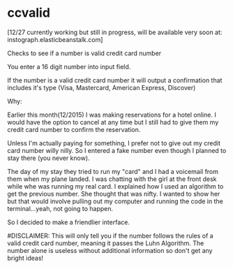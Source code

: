 # ccvalid
[12/27 currently working but still in progress, will be available very soon at: instograph.elasticbeanstalk.com]

Checks to see if a number is valid credit card number

You enter a 16 digit number into input field.

If the number is a valid credit card number it will output a confirmation that includes it's type (Visa, Mastercard, American Express, Discover)

Why:

Earlier this month(12/2015) I was making reservations for a hotel online. I would have the option to cancel at any time but I still had to give them my credit card number to confirm the reservation.

Unless I'm actually paying for something, I prefer not to give out my credit card number willy nilly. So I entered a fake number even though I planned to stay there (you never know).

The day of my stay they tried to run my "card" and I had a voicemail from them when my plane landed. I was chatting with the girl at the front desk while whe was running my real card. I explained how I used an algorithm to get the previous number. She thought that was nifty. I wanted to show her but that would involve pulling out my computer and running the code in the terminal...yeah, not going to happen.

So I decided to make a friendlier interface.


#DISCLAIMER: This will only tell you if the number follows the rules of a valid credit card number, meaning it passes the Luhn Algorithm. The number alone is useless without additional information so don't get any bright ideas! 
